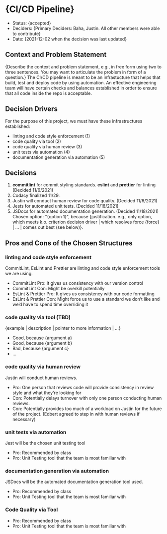 # {CI/CD Pipeline}

* Status: {accepted} <!-- optional -->
* Deciders: {Primary Deciders: Baha, Justin. All other members were able to contribute} 
* Date: {2021-12-02 when the decision was last updated} <!-- optional -->

## Context and Problem Statement

{Describe the context and problem statement, e.g., in free form using two to three sentences. You may want to articulate the problem in form of a question.}
The CI/CD pipeline is meant to be an infrastucture that helps that build, test and deploy code by using automation. An effective engineering team will have certain checks and balances established in order to ensure that all code inside the repo is acceptable. 
 

## Decision Drivers 
For the purpose of this project, we must have these infrastructures established: 
* linting and code style enforcement (1)
* code quality via tool (2)
* code quality via human review (3)
* unit tests via automation (4)
* documentation generation via automation (5)

## Decisions

1. **commitlint** for commit styling standards. **eslint** and **prettier** for linting (Decided 11/6/2021)
2. Codacy finalized 11/29.
3. Justin will conduct human review for code quality. (Decided 11/6/2021)
4. Jests for automated unit tests. (Decided 11/18/2021)
5. JSDocs for automated documentation generation. (Decided 11/18/2021)
Chosen option: "{option 1}", because {justification. e.g., only option, which meets k.o. criterion decision driver | which resolves force {force} | … | comes out best (see below)}.

## Pros and Cons of the Chosen Structures <!-- optional -->

### linting and code style enforcement

CommitLint, EsLint and Prettier are linting and code style enforcement tools we are using. 

* CommitLint Pro: It gives us consistency with our version control
* CommitLint Con: Might be overkill potentially 
* EsLint & Prettier Pro: It gives us consistency with our code formatting
* EsLint & Prettier Con: Might force us to use a standard we don’t like and we’d have to spend time overriding it

### code quality via tool (TBD)

{example | description | pointer to more information | …} <!-- optional -->

* Good, because {argument a}
* Good, because {argument b}
* Bad, because {argument c}
* … <!-- numbers of pros and cons can vary -->

### code quality via human review

Justin will conduct human reviews. 

* Pro: One person that reviews code will provide consistency in review style and what they're looking for
* Con: Potentially delays turnover with only one person conducting human reviews. 
* Con: Potentially provides too much of a workload on Justin for the future of the project. (Edbert agreed to step in with human reviews if necessary)


### unit tests via automation

Jest will be the chosen unit testing tool 

* Pro: Recommended by class 
* Pro: Unit Testing tool that the team is most familiar with 


### documentation generation via automation

JSDocs will be the automated documentation generation tool used. 

* Pro: Recommended by class 
* Pro: Unit Testing tool that the team is most familiar with 

### Code Quality via Tool 
* Pro: Recommended by class 
* Pro: Unit Testing tool that the team is most familiar with 